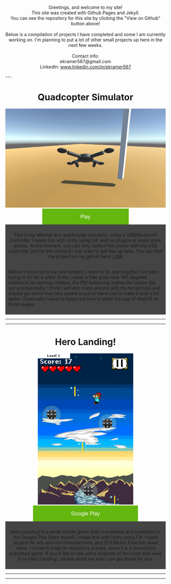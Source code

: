 <p align="center">
    Greetings, and welcome to my site!<br>
    This site was created with Github Pages and Jekyll.<br>
    You can see the repository for this site by clicking the "View on Github" button above!
    <br><br>
    Below is a compilation of projects I have completed and some I am currently working on.
    I'm planning to put a lot of other small projects up here in the next few weeks.
    <br><br>
    Contact info:<br>
    ekramer567@gmail.com<br>
    LinkedIn: <a href="www.linkedin.com/in/ekramer567">www.linkedin.com/in/ekramer567</a>
    </p>

<html>
    <style>
.centerAlignObject{
        text-align: center;
        }
a.button {
    background-color: #64B70E; /* Green */
    border: none;
    color: white;
    padding: 15px 120px;
    text-align: center;
    text-decoration: none;
    display: inline-block;
    font-size: 16px;
}
        
img.autoscale{
    height: auto;
    width: auto;
}
     </style>
</html>
---

<div class ="centerAlignObject">
    <h1>Quadcopter Simulator</h1>
    <img src="QuadcopterSimPic.png"><br>
<a href="/assets/unity/Quadcoptersim/index.html" class="button">Play</a>
</div>

<div style="background-color:#444444; padding:10px;"> 
<p align="center">
    This is my attempt at a quadcopter simulator, using a USB/Bluetooth controller. I made this with Unity using C#, and no plugins or asset store assets. At the moment, you can only control the copter with the USB controller, but for the moment I just want to get this up here. You can find the project on my github here: 
    <a href="https://github.com/EKramer567/Quadcopter-Simulator">LINK</a><br><br>
                                                   
Before I move on to my next project, I want to fix one bug that I've been trying to fix for a while: if the copter's Yaw goes near 180 degrees relative to its starting rotation, <i>the PID balancing makes the copter flip out unexpectedly</i>. I think I will also mess around with the terrain tool and maybe get some free tree assets to put in there just to make it look a bit better. Eventually I want to figure out how to allow the use of WebVR on these pages.
</p>
</div>
  
---
---

<div class ="centerAlignObject">
    <h1>Hero Landing!</h1>
    <img src="HLscreenshot.png" width="300" height="475"><br>
<a href="https://play.google.com/store/apps/details?id=com.EKramer.HeroEntranceTraining" class="button">Google Play</a>
</div>
<div style="background-color:#444444; padding:10px;"> 
<p align="center">
<i>Hero Landing!</i> is a small mobile game that I completed and published to the Google Play Store myself. I made this with Unity using C#. I used plugins for ads and microtransactions, and SFX/Music from the asset store. I chose to keep its repository private, since it is a monetized published game. If you'd like to see some snippets of the code that went in to <i>Hero Landing!</i>, please email me and I can get those for you.
</p>
</div>
  
---
---
